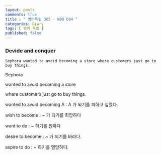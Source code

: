 ```yaml
---
layout: posts
comments: true
title : " 영어독립 365 - W08 D04 "
categories: Diary
tags: [ 영어 독립 ]
published: false
---
```


### Devide and conquer

```
Sephora wanted to avoid becoming a store where customers just go to buy things.
```

Sephora

wanted to avoid becoming a store

where customers just go to buy things.

wanted to avoid becoming A
 : A 가 되기를 피하고 싶었다.

wish to become
 : ~ 가 되기를 희망하다

want to do
 : ~ 하기를 원하다

desire to become
 : ~ 가 되기를 바라다.

aspire to do
 : ~ 하기를 열망하다.




